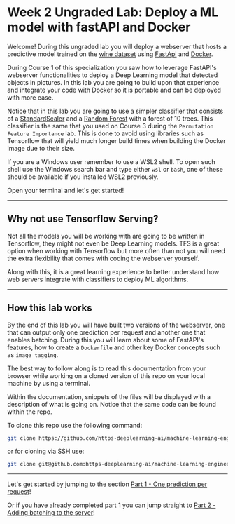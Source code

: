 # Week 2 Ungraded Lab: Deploy a ML model with fastAPI and Docker

Welcome! During this ungraded lab you will deploy a webserver that hosts a predictive model trained on the [wine dataset](https://scikit-learn.org/stable/modules/generated/sklearn.datasets.load_wine.html#sklearn.datasets.load_wine) using [FastApi](https://fastapi.tiangolo.com/) and [Docker](https://www.docker.com/).

During Course 1 of this specialization you saw how to leverage FastAPI's webserver functionalities to deploy a Deep Learning model that detected objects in pictures. In this lab you are going to build upon that experience and integrate your code with Docker so it is portable and can be deployed with more ease.

Notice that in this lab you are going to use a simpler classifier that consists of a [StandardScaler](https://scikit-learn.org/stable/modules/generated/sklearn.preprocessing.StandardScaler.html) and a [Random Forest](https://scikit-learn.org/stable/modules/generated/sklearn.ensemble.RandomForestClassifier.html) with a forest of 10 trees. This classifier is the same that you used on Course 3 during the `Permutation Feature Importance` lab. This is done to avoid using libraries such as Tensorflow that will yield much longer build times when building the Docker image due to their size.


If you are a Windows user remember to use a WSL2 shell. To open such shell use the Windows search bar and type either `wsl` or `bash`, one of these should be available if you installed WSL2 previously.

Open your terminal and let's get started!

----
## Why not use Tensorflow Serving?

Not all the models you will be working with are going to be written in Tensorflow, they might not even be Deep Learning models. TFS is a great option when working with Tensorflow but more often than not you will need the extra flexibility that comes with coding the webserver yourself.

Along with this, it is a great learning experience to better understand how web servers integrate with classifiers to deploy ML algorithms.

----


## How this lab works


By the end of this lab you will have built two versions of the webserver, one that can output only one prediction per request and another one that enables batching. During this you will learn about some of FastAPI's features, how to create a `Dockerfile` and other key Docker concepts such as `image tagging`.

The best way to follow along is to read this documentation from your browser while working on a cloned version of this repo on your local machine by using a terminal.

Within the documentation, snippets of the files will be displayed with a description of what is going on. Notice that the same code can be found within the repo.

To clone this repo use the following command:

```bash
git clone https://github.com/https-deeplearning-ai/machine-learning-engineering-for-production-public.git
```

or for cloning via SSH use:

```bash
git clone git@github.com:https-deeplearning-ai/machine-learning-engineering-for-production-public.git
```

--------

Let's get started by jumping to the section [Part 1 - One prediction per request](./no-batch/README.md)!

Or if you have already completed part 1 you can jump straight to [Part 2 - Adding batching to the server](./with-batch/README.md)!
